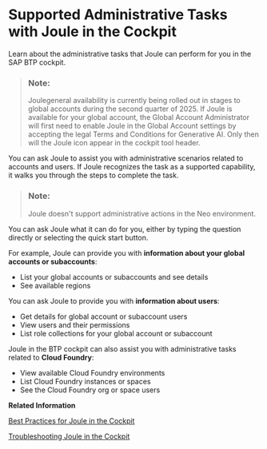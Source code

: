 <!-- loio88b02d50ab9143d988ceb4753dfe51f5 -->

# Supported Administrative Tasks with Joule in the Cockpit

Learn about the administrative tasks that Joule can perform for you in the SAP BTP cockpit.

> ### Note:  
> Joulegeneral availability is currently being rolled out in stages to global accounts during the second quarter of 2025. If Joule is available for your global account, the Global Account Administrator will first need to enable Joule in the Global Account settings by accepting the legal Terms and Conditions for Generative AI. Only then will the Joule icon appear in the cockpit tool header.

You can ask Joule to assist you with administrative scenarios related to accounts and users. If Joule recognizes the task as a supported capability, it walks you through the steps to complete the task.

> ### Note:  
> Joule doesn't support administrative actions in the Neo environment.

You can ask Joule what it can do for you, either by typing the question directly or selecting the quick start button.

For example, Joule can provide you with **information about your global accounts or subaccounts**:

-   List your global accounts or subaccounts and see details
-   See available regions

You can ask Joule to provide you with **information about users**:

-   Get details for global account or subaccount users
-   View users and their permissions
-   List role collections for your global account or subaccount

Joule in the BTP cockpit can also assist you with administrative tasks related to **Cloud Foundry**:

-   View available Cloud Foundry environments
-   List Cloud Foundry instances or spaces
-   See the Cloud Foundry org or space users

**Related Information**  


[Best Practices for Joule in the Cockpit](best-practices-for-joule-in-the-cockpit-20b5e3e.md "Let Joule help you find answers to questions about managing your accounts in SAP BTP cockpit.")

[Troubleshooting Joule in the Cockpit](https://help.sap.com/docs/BTP/60f1b283f0fd4d0aa7b3f8cea4d73d1d/e2d8e2c0ad914564bd02f8b0d2c526c7.html?locale=en-US&state=PRODUCTION&version=CLOUD)

